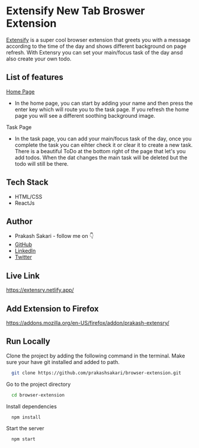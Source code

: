 # Extensify New Tab Broswer Extension

[Extensify](https://extensry.netlify.app/) is a super cool browser extension that greets you with a message according to the time of the day and shows different background on page refresh. With Extensry you can set your main/focus task of the day ansd also create your own todo.


## List of features
[Home Page](https://extensry.netlify.app/)
- In the home page, you can start by adding your name and then press the enter key which will route you to the task page. If you refresh the home page you will see a different soothing background image.

Task Page
-   In the task page, you can add your main/focus task of the day, once you complete the task you can eihter check it or clear it to create a new task. There is a beautiful ToDo at the bottom right of the page that let's you add todos. When the dat changes the main task will be deleted but the todo will still be there.


## Tech Stack

- HTML/CSS
- ReactJs

## Author

-   Prakash Sakari - follow me on 👇
-   [GitHub](https://www.github.com/prakashsakari)
-   [LinkedIn](https://www.linkedin.com/in/prakashsakari/)
-   [Twitter](https://twitter.com/prakashsakari)


## Live Link

https://extensry.netlify.app/

## Add Extension to Firefox

https://addons.mozilla.org/en-US/firefox/addon/prakash-extensry/


## Run Locally

Clone the project by adding the following command in the terminal.
Make sure your have git installed and added to path.

```bash
  git clone https://github.com/prakashsakari/browser-extension.git
```

Go to the project directory

```bash
  cd browser-extension
```

Install dependencies

```bash
  npm install
```

Start the server

```bash
  npm start
```
